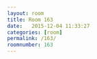 ```yaml
---
layout: room
title: Room 163
date:   2015-12-04 11:33:27
categories: [room]
permalink: /163/
roomnumber: 163
---
```


